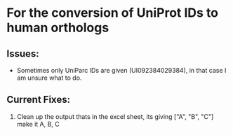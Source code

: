 # For the conversion of UniProt IDs to human orthologs

## Issues:
- Sometimes only UniParc IDs are given (UI092384029384), in that case I am unsure what to do.

## Current Fixes:
1. Clean up the output thats in the excel sheet, its giving ["A", "B", "C"] make it A, B, C
